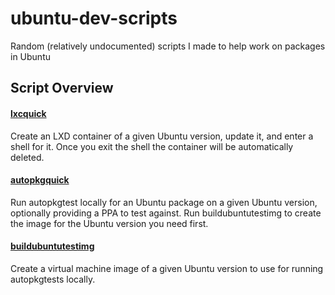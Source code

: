 # ubuntu-dev-scripts
Random (relatively undocumented) scripts I made to help work on packages in Ubuntu

## Script Overview

#### [lxcquick](./lxcquick)
Create an LXD container of a given Ubuntu version, update it, and enter a shell for it. Once you exit the shell the container will be automatically deleted.

#### [autopkgquick](./autopkgquick)
Run autopkgtest locally for an Ubuntu package on a given Ubuntu version, optionally providing a PPA to test against. Run buildubuntutestimg to create the image for the Ubuntu version you need first.

#### [buildubuntutestimg](./buildubuntutestimg)
Create a virtual machine image of a given Ubuntu version to use for running autopkgtests locally.
